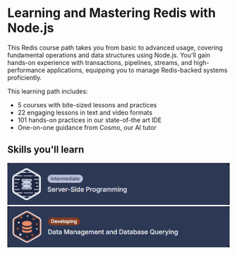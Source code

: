 # Learning and Mastering Redis with Node.js

This Redis course path takes you from basic to advanced usage, covering fundamental operations and data structures using Node.js. You'll gain hands-on experience with transactions, pipelines, streams, and high-performance applications, equipping you to manage Redis-backed systems proficiently.

This learning path includes:

- 5 courses with bite-sized lessons and practices
- 22 engaging lessons in text and video formats
- 101 hands-on practices in our state-of-the art IDE
- One-on-one guidance from Cosmo, our AI tutor

## Skills you'll learn

![](https://github.com/PaladinKnightMaster/skillup_codesignal/blob/main/assets/images/Screenshot_47.png)
![](https://github.com/PaladinKnightMaster/skillup_codesignal/blob/main/assets/images/Screenshot_48.png)